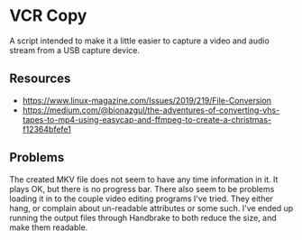 # VCR Copy

A script intended to make it a little easier to capture a video and audio stream from
a USB capture device.

## Resources

 - https://www.linux-magazine.com/Issues/2019/219/File-Conversion
 - https://medium.com/@bionazgul/the-adventures-of-converting-vhs-tapes-to-mp4-using-easycap-and-ffmpeg-to-create-a-christmas-f12364bfefe1

## Problems

The created MKV file does not seem to have any time information in it. It plays OK,
but there is no progress bar. There also seem to be problems loading it in to the couple
video editing programs I've tried. They either hang, or complain about un-readable
attributes or some such. I've ended up running the output files through Handbrake
to both reduce the size, and make them readable.
